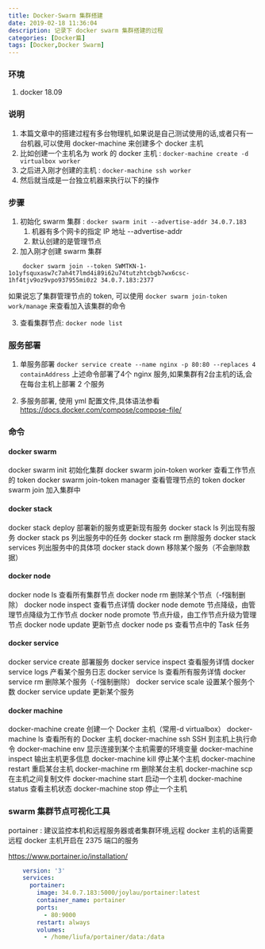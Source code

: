 ```yaml
---
title: Docker-Swarm 集群搭建
date: 2019-02-18 11:36:04
description: 记录下 docker swarm 集群搭建的过程
categories: [Docker篇]
tags: [Docker,Docker Swarm]
---
```


<!-- more -->
### 环境
1. docker 18.09

### 说明
1. 本篇文章中的搭建过程有多台物理机,如果说是自己测试使用的话,或者只有一台机器,可以使用 docker-machine 来创建多个 docker 主机
2. 比如创建一个主机名为 work 的 docker 主机 : `docker-machine create -d virtualbox worker`
3. 之后进入刚才创建的主机 : `docker-machine ssh worker`
4. 然后就当成是一台独立机器来执行以下的操作

### 步骤
1. 初始化 swarm 集群 : `docker swarm init --advertise-addr 34.0.7.183`
    1. 机器有多个网卡的指定 IP 地址 --advertise-addr
    2. 默认创建的是管理节点
2. 加入刚才创建 swarm 集群

``` shell
    docker swarm join --token SWMTKN-1-1o1yfsquxasw7c7ah4t7lmd4i89i62u74tutzhtcbgb7wx6csc-1hf4tjv9oz9vpo937955mi0z2 34.0.7.183:2377
```

如果说忘了集群管理节点的 token, 可以使用 `docker swarm join-token work/manage` 来查看加入该集群的命令

3. 查看集群节点: `docker node list`


### 服务部署

1. 单服务部署 `docker service create --name nginx -p 80:80 --replaces 4 containAddress`
    上述命令部署了4个 nginx 服务,如果集群有2台主机的话,会在每台主机上部署 2 个服务

2. 多服务部署, 使用 yml 配置文件,具体语法参看 https://docs.docker.com/compose/compose-file/

### 命令

#### docker swarm 
docker swarm init	初始化集群
docker swarm join-token worker	查看工作节点的 token
docker swarm join-token manager	查看管理节点的 token
docker swarm join  加入集群中

#### docker stack
docker stack deploy	部署新的服务或更新现有服务
docker stack ls	列出现有服务
docker stack ps	列出服务中的任务
docker stack rm	删除服务
docker stack services	列出服务中的具体项
docker stack down	移除某个服务（不会删除数据）

#### docker node
docker node ls	查看所有集群节点
docker node rm	删除某个节点（-f强制删除）
docker node inspect	查看节点详情
docker node demote	节点降级，由管理节点降级为工作节点
docker node promote	节点升级，由工作节点升级为管理节点
docker node update	更新节点
docker node ps	查看节点中的 Task 任务

#### docker service
docker service create	部署服务
docker service inspect	查看服务详情
docker service logs	产看某个服务日志
docker service ls	查看所有服务详情
docker service rm	删除某个服务（-f强制删除）
docker service scale	设置某个服务个数
docker service update	更新某个服务

#### docker machine
docker-machine create	创建一个 Docker 主机（常用-d virtualbox）
docker-machine ls	查看所有的 Docker 主机
docker-machine ssh	SSH 到主机上执行命令
docker-machine env	显示连接到某个主机需要的环境变量
docker-machine inspect	输出主机更多信息
docker-machine kill	停止某个主机
docker-machine restart	重启某台主机
docker-machine rm	删除某台主机
docker-machine scp	在主机之间复制文件
docker-machine start	启动一个主机
docker-machine status	查看主机状态
docker-machine stop	停止一个主机

### swarm 集群节点可视化工具
portainer : 建议监控本机和远程服务器或者集群环境,远程 docker 主机的话需要远程 docker 主机开启在 2375 端口的服务

https://www.portainer.io/installation/

```yaml
    version: '3'
    services:
      portainer:
        image: 34.0.7.183:5000/joylau/portainer:latest
        container_name: portainer
        ports:
          - 80:9000
        restart: always
        volumes:
          - /home/liufa/portainer/data:/data
```